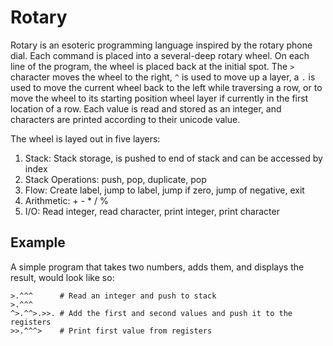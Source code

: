 # Rotary

Rotary is an esoteric programming language inspired by the rotary phone dial. Each command is placed into a several-deep rotary wheel. On each line of the program, the wheel is placed back at the initial spot. The `>` character moves the wheel to the right, `^` is used to move up a layer, a `.` is used to move the current wheel back to the left while traversing a row, or to move the wheel to its starting position wheel layer if currently in the first location of a row. Each value is read and stored as an integer, and characters are printed according to their unicode value.

The wheel is layed out in five layers:

1. Stack: Stack storage, is pushed to end of stack and can be accessed by index
2. Stack Operations: push, pop, duplicate, pop
3. Flow: Create label, jump to label, jump if zero, jump of negative, exit
4. Arithmetic: + - * / %
5. I/O: Read integer, read character, print integer, print character

## Example

A simple program that takes two numbers, adds them, and displays the result, would look like so:

```
>.^^^      # Read an integer and push to stack
>.^^^
^>.^^>.>>. # Add the first and second values and push it to the registers
>>.^^^>    # Print first value from registers
```
